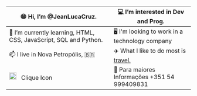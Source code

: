 | 😁 Hi, I’m @JeanLucaCruz.        |  💻 I’m interested in Dev and Prog.       |
| -------------------------------- | ---------------------------------------- |
| 📜 I’m currently learning, HTML, CSS, JavaScript, SQL and Python. | 🖥️ I'm looking to work in a technology company |
| 📫 I live in Nova Petropólis, 🇧🇷   | ✈️ What I like to do most is [travel.](https://www.instagram.com/p/BZpMN9xFLG2/) |
| <a href="https://www.linkedin.com/in/jean-luca-cruz-8b602b163" target="_blank"> <img src="https://github.com/JeanLucaCruz/JeanLucaCruz/assets/141252023/2896392f-859c-47ff-b156-f515651bd70a" alt="" class="linkedin-icon" style="width: 20px; height: 20px;"></a> &nbsp; Clique Icon |📱 Para maiores Informações +351 54 999409831 |





